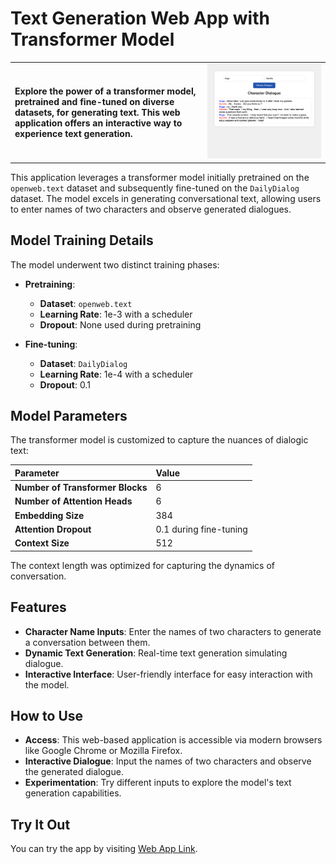 # Text Generation Web App with Transformer Model

| | |
|:--|:--|
| **Explore the power of a transformer model, pretrained and fine-tuned on diverse datasets, for generating text. This web application offers an interactive way to experience text generation.** | ![App Screenshot](images/webapp.png) |

This application leverages a transformer model initially pretrained on the `openweb.text` dataset and subsequently fine-tuned on the `DailyDialog` dataset. The model excels in generating conversational text, allowing users to enter names of two characters and observe generated dialogues.

## Model Training Details

The model underwent two distinct training phases:

- **Pretraining**:
  - **Dataset**: `openweb.text`
  - **Learning Rate**: 1e-3 with a scheduler
  - **Dropout**: None used during pretraining

- **Fine-tuning**:
  - **Dataset**: `DailyDialog`
  - **Learning Rate**: 1e-4 with a scheduler
  - **Dropout**: 0.1

## Model Parameters 

The transformer model is customized to capture the nuances of dialogic text:

| Parameter | Value |
|:--|:--|
| **Number of Transformer Blocks** | 6 |
| **Number of Attention Heads** | 6 |
| **Embedding Size** | 384 |
| **Attention Dropout** | 0.1 during fine-tuning |
| **Context Size** | 512 |

The context length was optimized for capturing the dynamics of conversation.

## Features

- **Character Name Inputs**: Enter the names of two characters to generate a conversation between them.
- **Dynamic Text Generation**: Real-time text generation simulating dialogue.
- **Interactive Interface**: User-friendly interface for easy interaction with the model.

## How to Use 

- **Access**: This web-based application is accessible via modern browsers like Google Chrome or Mozilla Firefox.
- **Interactive Dialogue**: Input the names of two characters and observe the generated dialogue.
- **Experimentation**: Try different inputs to explore the model's text generation capabilities.

## Try It Out

You can try the app by visiting [Web App Link](https://hugodmn.github.io/conditionned_theatre_play_generation/).
